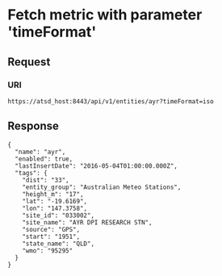 # Fetch metric with parameter 'timeFormat'

## Request

### URI
```
https://atsd_host:8443/api/v1/entities/ayr?timeFormat=iso
```
## Response 
```
{
  "name": "ayr",
  "enabled": true,
  "lastInsertDate": "2016-05-04T01:00:00.000Z",
  "tags": {
    "dist": "33",
    "entity_group": "Australian Meteo Stations",
    "height_m": "17",
    "lat": "-19.6169",
    "lon": "147.3758",
    "site_id": "033002",
    "site_name": "AYR DPI RESEARCH STN",
    "source": "GPS",
    "start": "1951",
    "state_name": "QLD",
    "wmo": "95295"
  }
}
```
